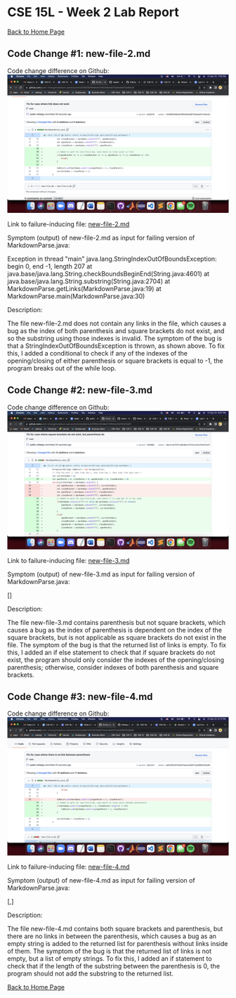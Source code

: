 # CSE 15L - Week 2 Lab Report

[Back to Home Page](index.html)

## Code Change #1: new-file-2.md
Code change difference on Github:
![Code change for new-file-2.md](/assets/week-4-images/image1.png)

Link to failure-inducing file: [new-file-2.md](https://github.com/justin-chiang/markdown-parser/blob/main/new-file-2.md)

Symptom (output) of new-file-2.md as input for failing version of MarkdownParse.java:

Exception in thread "main" java.lang.StringIndexOutOfBoundsException: begin 0, end -1, length 207
        at java.base/java.lang.String.checkBoundsBeginEnd(String.java:4601)
        at java.base/java.lang.String.substring(String.java:2704)
        at MarkdownParse.getLinks(MarkdownParse.java:19)
        at MarkdownParse.main(MarkdownParse.java:30)

Description:

The file new-file-2.md does not contain any links in the file, which causes a bug as the index of both parenthesis and square brackets do not exist, and so the substring using those indexes is invalid. The symptom of the bug is that a StringIndexOutOfBoundsException is thrown, as shown above. To fix this, I added a conditional to check if any of the indexes of the opening/closing of either parenthesis or square brackets is equal to -1, the program breaks out of the while loop.

## Code Change #2: new-file-3.md
Code change difference on Github:
![Code change for new-file-3.md](/assets/week-4-images/image2.png)

Link to failure-inducing file: [new-file-3.md](https://github.com/justin-chiang/markdown-parser/blob/main/new-file-3.md)

Symptom (output) of new-file-3.md as input for failing version of MarkdownParse.java:

[]

Description:

The file new-file-3.md contains parenthesis but not square brackets, which causes a bug as the index of parenthesis is dependent on the index of the square brackets, but is not applicable as square brackets do not exist in the file. The symptom of the bug is that the returned list of links is empty. To fix this, I added an if else statement to check that if square brackets do not exist, the program should only consider the indexes of the opening/closing parenthesis; otherwise, consider indexes of both parenthesis and square brackets.

## Code Change #3: new-file-4.md
Code change difference on Github:
![Code change for new-file-4.md](/assets/week-4-images/image3.png)

Link to failure-inducing file: [new-file-4.md](https://github.com/justin-chiang/markdown-parser/blob/main/new-file-4.md)

Symptom (output) of new-file-4.md as input for failing version of MarkdownParse.java:

[,]

Description:

The file new-file-4.md contains both square brackets and parenthesis, but there are no links in between the parenthesis, which causes a bug as an empty string is added to the returned list for parenthesis without links inside of them. The symptom of the bug is that the returned list of links is not empty, but a list of empty strings. To fix this, I added an if statement to check that if the length of the substring between the parenthesis is 0, the program should not add the substring to the returned list.

[Back to Home Page](index.html)
